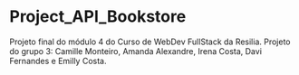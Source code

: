 # Project_API_Bookstore
Projeto final do módulo 4 do Curso de WebDev FullStack da Resilia. Projeto do grupo 3: Camille Monteiro, Amanda Alexandre, Irena Costa, Davi Fernandes e Emilly Costa.
